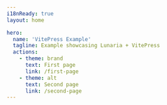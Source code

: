 ```yaml
---
i18nReady: true
layout: home

hero:
  name: 'VitePress Example'
  tagline: Example showcasing Lunaria + VitePress
  actions:
    - theme: brand
      text: First page
      link: /first-page
    - theme: alt
      text: Second page
      link: /second-page
---
```

